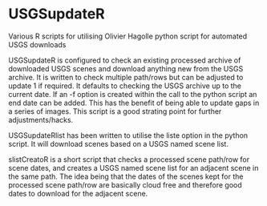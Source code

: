 # USGSupdateR
Various R scripts for utilising Olivier Hagolle python script for automated USGS downloads

USGSupdateR is configured to check an existing processed archive of downloaded USGS scenes and download anything new from the USGS archive.
It is written to check multiple path/rows but can be adjusted to update 1 if required. It defaults to checking the USGS archive up 
to the current date. If an -f option is created within the call to the python script an end date can be added. This has the benefit of
being able to update gaps in a series of images. This script is a good strating point for further adjustments/hacks.

USGSupdateRlist has been written to utilise the liste option in the python script. It will download scenes based on a USGS named
scene list.

slistCreatoR is a short script that checks a processed scene path/row for scene dates, and creates a USGS named scene list for an 
adjacent scene in the same path. The idea being that the dates of the scenes kept for the processed scene path/row are basically
cloud free and therefore good dates to download for the adjacent scene.
